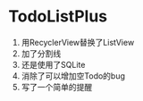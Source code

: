 # TodoListPlus
1. 用RecyclerView替换了ListView
2. 加了分割线
3. 还是使用了SQLite
4. 消除了可以增加空Todo的bug
5. 写了一个简单的提醒
